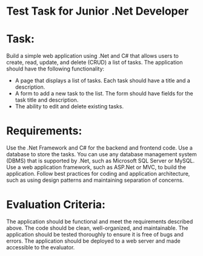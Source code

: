 # Test Task for Junior .Net Developer
# Task:
Build a simple web application using .Net and C# that allows users to create, read, update, and delete (CRUD) a list of tasks. The application should have the following functionality:

* A page that displays a list of tasks. Each task should have a title and a description.
* A form to add a new task to the list. The form should have fields for the task title and description.
* The ability to edit and delete existing tasks.
# Requirements:
Use the .Net Framework and C# for the backend and frontend code.
Use a database to store the tasks. You can use any database management system (DBMS) that is supported by .Net, such as Microsoft SQL Server or MySQL.
Use a web application framework, such as ASP.Net or MVC, to build the application.
Follow best practices for coding and application architecture, such as using design patterns and maintaining separation of concerns.
# Evaluation Criteria:
The application should be functional and meet the requirements described above.
The code should be clean, well-organized, and maintainable.
The application should be tested thoroughly to ensure it is free of bugs and errors.
The application should be deployed to a web server and made accessible to the evaluator.
